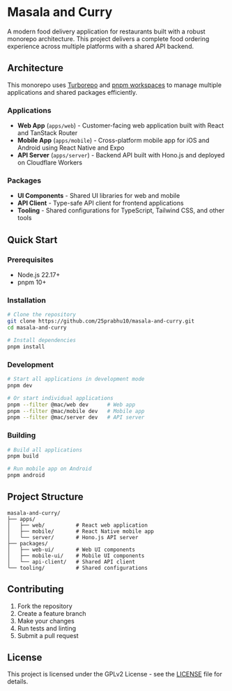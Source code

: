 # Masala and Curry

A modern food delivery application for restaurants built with a robust monorepo architecture. This project delivers a complete food ordering experience across multiple platforms with a shared API backend.

## Architecture

This monorepo uses [Turborepo](https://turbo.build/) and [pnpm workspaces](https://pnpm.io/workspaces) to manage multiple applications and shared packages efficiently.

### Applications

- **Web App** (`apps/web`) - Customer-facing web application built with React and TanStack Router
- **Mobile App** (`apps/mobile`) - Cross-platform mobile app for iOS and Android using React Native and Expo
- **API Server** (`apps/server`) - Backend API built with Hono.js and deployed on Cloudflare Workers

### Packages

- **UI Components** - Shared UI libraries for web and mobile
- **API Client** - Type-safe API client for frontend applications
- **Tooling** - Shared configurations for TypeScript, Tailwind CSS, and other tools

## Quick Start

### Prerequisites

- Node.js 22.17+
- pnpm 10+

### Installation

```bash
# Clone the repository
git clone https://github.com/25prabhu10/masala-and-curry.git
cd masala-and-curry

# Install dependencies
pnpm install
```

### Development

```bash
# Start all applications in development mode
pnpm dev

# Or start individual applications
pnpm --filter @mac/web dev      # Web app
pnpm --filter @mac/mobile dev   # Mobile app
pnpm --filter @mac/server dev   # API server
```

### Building

```bash
# Build all applications
pnpm build

# Run mobile app on Android
pnpm android
```

## Project Structure

```
masala-and-curry/
├── apps/
│   ├── web/          # React web application
│   ├── mobile/       # React Native mobile app
│   └── server/       # Hono.js API server
├── packages/
│   ├── web-ui/       # Web UI components
│   ├── mobile-ui/    # Mobile UI components
│   └── api-client/   # Shared API client
└── tooling/          # Shared configurations
```

## Contributing

1. Fork the repository
2. Create a feature branch
3. Make your changes
4. Run tests and linting
5. Submit a pull request

## License

This project is licensed under the GPLv2 License - see the [LICENSE](LICENSE) file for details.
